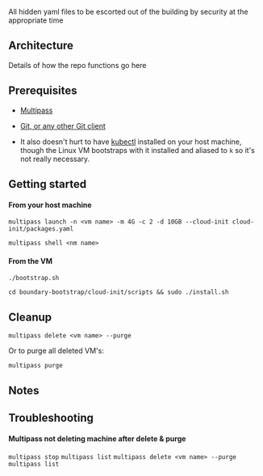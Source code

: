 All hidden yaml files to be escorted out of the building by security at the appropriate time

## Architecture

Details of how the repo functions go here

## Prerequisites

- [Multipass](https://multipass.run/)

- [Git, or any other Git client](https://git-scm.com/)

- It also doesn't hurt to have [kubectl](https://kubernetes.io/docs/reference/kubectl/) installed on your host machine, though the Linux VM bootstraps with it installed and aliased to `k` so it's not really necessary.

## Getting started

#### From your host machine

`multipass launch -n <vm name> -m 4G -c 2 -d 10GB --cloud-init cloud-init/packages.yaml`

`multipass shell <nm name>`

#### From the VM

`./bootstrap.sh`

`cd boundary-bootstrap/cloud-init/scripts && sudo ./install.sh`

## Cleanup

`multipass delete <vm name> --purge`

Or to purge all deleted VM's:

`multipass purge`

## Notes


## Troubleshooting

#### Multipass not deleting machine after delete & purge

`multipass stop`
`multipass list`
`multipass delete <vm name> --purge`
`multipass list`


